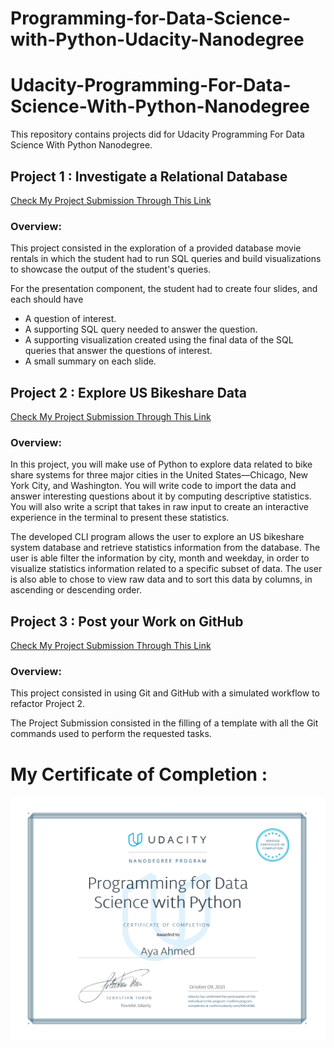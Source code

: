 # Programming-for-Data-Science-with-Python-Udacity-Nanodegree
# Udacity-Programming-For-Data-Science-With-Python-Nanodegree
This repository contains projects did for Udacity Programming For Data Science With Python Nanodegree.


## Project 1 : Investigate a Relational Database
[Check My Project Submission Through This Link](https://github.com/aaya-ahmed/Programming-for-Data-Science-with-Python-Udacity-Nanodegree/tree/main/project1-sql-quary%20udacity)

### Overview:

This project consisted in the exploration of a provided database movie rentals in which the student had to run SQL queries and build visualizations to showcase the output of the student's queries. 

For the presentation component, the student had to create four slides, and each should have 
* A question of interest.
* A supporting SQL query needed to answer the question.
* A supporting visualization created using the final data of the SQL queries that answer the questions of interest.
* A small summary on each slide.


## Project 2 : Explore US Bikeshare Data
[Check My Project Submission Through This Link](https://github.com/aaya-ahmed/Programming-for-Data-Science-with-Python-Udacity-Nanodegree/tree/main/project2-bickshare)

### Overview:

In this project, you will make use of Python to explore data related to bike share systems for three major cities in the United States—Chicago, New York City, and Washington. You will write code to import the data and answer interesting questions about it by computing descriptive statistics. You will also write a script that takes in raw input to create an interactive experience in the terminal to present these statistics.

The developed CLI program allows the user to explore an US bikeshare system database and retrieve statistics information from the database. The user is able filter the information by city, month and weekday, in order to visualize statistics information related to a specific subset of data. The user is also able to chose to view raw data and to sort this data by columns, in ascending or descending order.


## Project 3 : Post your Work on GitHub
[Check My Project Submission Through This Link](https://github.com/aaya-ahmed/Programming-for-Data-Science-with-Python-Udacity-Nanodegree/tree/main/project3-github)

### Overview:

This project consisted in using Git and GitHub with a simulated workflow to refactor Project 2.

The Project Submission consisted in the filling of a template with all the Git commands used to perform the requested tasks.

# My Certificate of Completion :
<img src="certifcation.jpg"/>
